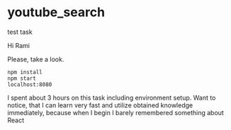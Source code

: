 # youtube_search
test task

Hi Rami

Please, take a look.

```
npm install
npm start
localhost:8080
```

I spent about 3 hours on this task including environment setup.
Want to notice, that I can learn very fast and utilize obtained knowledge immediately, because when I begin I barely remembered something about React


